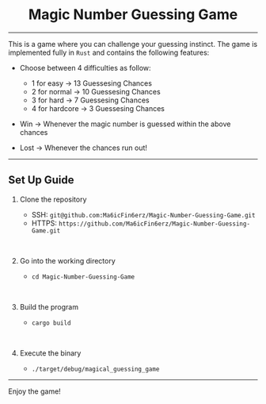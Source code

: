 <h1 align=center><strong>Magic Number Guessing Game</strong></h1>

---

This is a game where you can challenge your guessing instinct. The game is implemented fully in `Rust` and contains the following features:

* Choose between 4 difficulties as follow:

    * 1 for easy $\rightarrow$ 13 Guessesing Chances
    * 2 for normal $\rightarrow$ 10 Guessesing Chances
    * 3 for hard $\rightarrow$ 7 Guessesing Chances
    * 4 for hardcore $\rightarrow$ 3 Guessesing Chances

* Win $\rightarrow$ Whenever the magic number is guessed within the above chances
* Lost $\rightarrow$ Whenever the chances run out!

---

## **Set Up Guide**

1. Clone the repository

    * SSH: `git@github.com:Ma6icFin6erz/Magic-Number-Guessing-Game.git`
    * HTTPS: `https://github.com/Ma6icFin6erz/Magic-Number-Guessing-Game.git`

<br>

2. Go into the working directory

    * `cd Magic-Number-Guessing-Game`

<br>

3. Build the program

    * `cargo build`

<br>

4. Execute the binary

    * `./target/debug/magical_guessing_game`

---

Enjoy the game!
